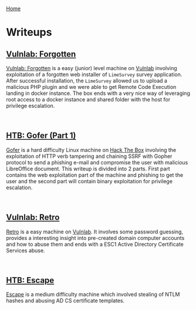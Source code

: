 [Home](/)

# Writeups

## [Vulnlab: Forgotten](../vulnlab/machines/forgotten/)

[Vulnlab: Forgotten](../vulnlab/machines/forgotten/) is a easy (junior) level machine on [Vulnlab](https://www.vulnlab.com/) involving exploitation of a forgotten web installer of `LimeSurvey` survey application. After successful installation, the `LimeSurvey` allowed us to upload a malicious PHP plugin and we were able to get Remote Code Execution landing in docker instance. The box ends with a very nice way of leveraging root access to a docker instance and shared folder with the host for privilege escalation.

<br>

## [HTB: Gofer (Part 1)](../htb/machines/Gofer/)

[Gofer](../htb/machines/Gofer/) is a hard difficulty Linux machine on [Hack The Box](https://.hackthebox.com) involving the exploitation of HTTP verb tampering and chaining SSRF with Gopher protocol to send a phishing e-mail and compromise the user with malicious LibreOffice document. This writeup is divided into 2 parts. First part contains the web exploitation part of the machine and phishing to get the user and the second part will contain binary exploitation for privilege escalation.

<br>

## [Vulnlab: Retro](../vulnlab/machines/Retro/)

[Retro](../vulnlab/machines/Retro/) is a easy machine on [Vulnlab](https://www.vulnlab.com/). It involves some password guessing, provides a interesting insight into pre-created domain computer accounts and how to abuse them and ends with a ESC1 Active Directory Certificate Services abuse.

<br>

## [HTB: Escape](../htb/machines/Escape/)

[Escape](../htb/machines/Escape/) is a medium difficulty machine which involved stealing of NTLM hashes and abusing AD CS certificate templates.
